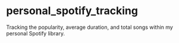 # personal_spotify_tracking
Tracking the popularity, average duration, and total songs within my personal Spotify library.
